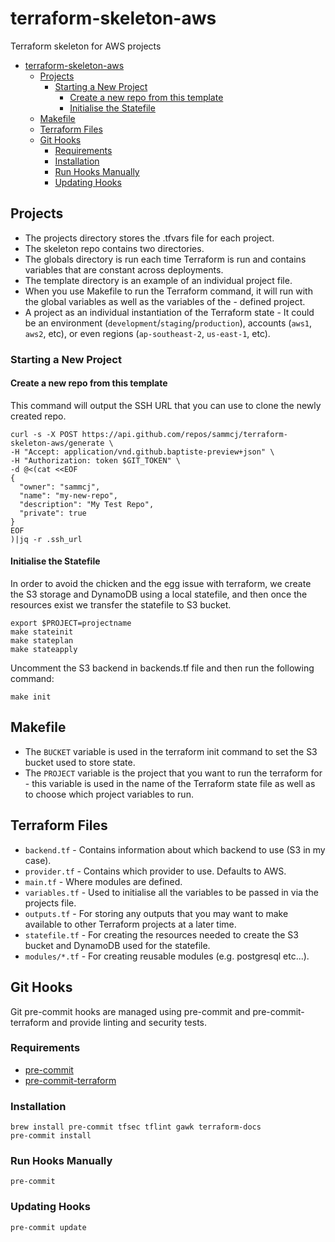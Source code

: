 # terraform-skeleton-aws
Terraform skeleton for AWS projects

- [terraform-skeleton-aws](#terraform-skeleton-aws)
  - [Projects](#projects)
    - [Starting a New Project](#starting-a-new-project)
      - [Create a new repo from this template](#create-a-new-repo-from-this-template)
      - [Initialise the Statefile](#initialise-the-statefile)
  - [Makefile](#makefile)
  - [Terraform Files](#terraform-files)
  - [Git Hooks](#git-hooks)
    - [Requirements](#requirements)
    - [Installation](#installation)
    - [Run Hooks Manually](#run-hooks-manually)
    - [Updating Hooks](#updating-hooks)

## Projects

- The projects directory stores the .tfvars file for each project.
- The skeleton repo contains two directories.
- The globals directory is run each time Terraform is run and contains variables that are constant across deployments.
- The template directory is an example of an individual project file.
- When you use Makefile to run the Terraform command, it will run with the global variables as well as the variables of the - defined project.
- A project as an individual instantiation of the Terraform state - It could be an environment (`development`/`staging`/`production`), accounts (`aws1`, `aws2`, etc), or even regions (`ap-southeast-2`, `us-east-1`, etc).

### Starting a New Project

#### Create a new repo from this template

This command will output the SSH URL that you can use to clone the newly created repo.

```shell
curl -s -X POST https://api.github.com/repos/sammcj/terraform-skeleton-aws/generate \
-H "Accept: application/vnd.github.baptiste-preview+json" \
-H "Authorization: token $GIT_TOKEN" \
-d @<(cat <<EOF
{
  "owner": "sammcj",
  "name": "my-new-repo",
  "description": "My Test Repo",
  "private": true
}
EOF
)|jq -r .ssh_url
```

#### Initialise the Statefile

In order to avoid the chicken and the egg issue with terraform, we create the S3 storage and DynamoDB using a local statefile, and then once the resources exist we transfer the statefile to S3 bucket.

```shell
export $PROJECT=projectname
make stateinit
make stateplan
make stateapply
```

Uncomment the S3 backend in backends.tf file and then run the following command:

```
make init
```

## Makefile

- The `BUCKET` variable is used in the  terraform init command to set the S3 bucket used to store state.
- The `PROJECT` variable is the project that you want to run the terraform for - this variable is used in the name of the Terraform state file as well as to choose which project variables to run.

## Terraform Files

- `backend.tf` - Contains information about which backend to use (S3 in my case).
- `provider.tf` - Contains which provider to use.  Defaults to AWS.
- `main.tf` - Where modules are defined.
- `variables.tf` - Used to initialise all the variables to be passed in via the projects file.
- `outputs.tf` - For storing any outputs that you may want to make available to other Terraform projects at a later time.
- `statefile.tf` - For creating the resources needed to create the S3 bucket and DynamoDB used for the statefile.
- `modules/*.tf` - For creating reusable modules (e.g. postgresql etc...).

## Git Hooks

Git pre-commit hooks are managed using pre-commit and pre-commit-terraform and provide linting and security tests.

### Requirements

- [pre-commit](https://pre-commit.com)
- [pre-commit-terraform](https://github.com/antonbabenko/pre-commit-terraform)

### Installation

```shell
brew install pre-commit tfsec tflint gawk terraform-docs
pre-commit install
```

### Run Hooks Manually

```shell
pre-commit
```

### Updating Hooks

```shell
pre-commit update
```
